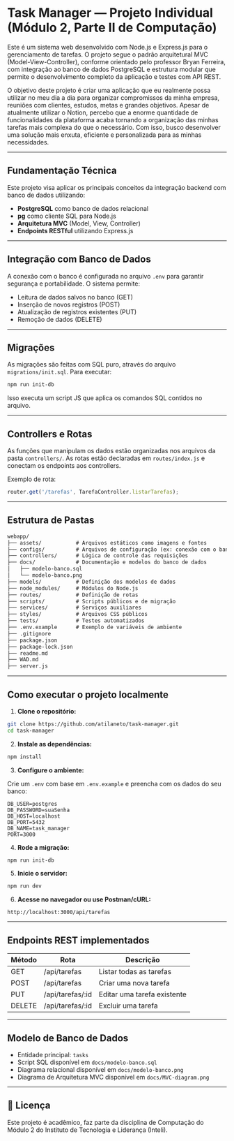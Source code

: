 # Task Manager — Projeto Individual (Módulo 2, Parte II de Computação)

Este é um sistema web desenvolvido com Node.js e Express.js para o gerenciamento de tarefas. O projeto segue o padrão arquitetural MVC (Model-View-Controller), conforme orientado pelo professor Bryan Ferreira, com integração ao banco de dados PostgreSQL e estrutura modular que permite o desenvolvimento completo da aplicação e testes com API REST.

O objetivo deste projeto é criar uma aplicação que eu realmente possa utilizar no meu dia a dia para organizar compromissos da minha empresa, reuniões com clientes, estudos, metas e grandes objetivos. Apesar de atualmente utilizar o Notion, percebo que a enorme quantidade de funcionalidades da plataforma acaba tornando a organização das minhas tarefas mais complexa do que o necessário. Com isso, busco desenvolver uma solução mais enxuta, eficiente e personalizada para as minhas necessidades.

---

## Fundamentação Técnica

Este projeto visa aplicar os principais conceitos da integração backend com banco de dados utilizando:

- **PostgreSQL** como banco de dados relacional
- **pg** como cliente SQL para Node.js
- **Arquitetura MVC** (Model, View, Controller)
- **Endpoints RESTful** utilizando Express.js

---

## Integração com Banco de Dados

A conexão com o banco é configurada no arquivo `.env` para garantir segurança e portabilidade. O sistema permite:

- Leitura de dados salvos no banco (GET)
- Inserção de novos registros (POST)
- Atualização de registros existentes (PUT)
- Remoção de dados (DELETE)

---

## Migrações

As migrações são feitas com SQL puro, através do arquivo `migrations/init.sql`. Para executar:

```bash
npm run init-db
````

Isso executa um script JS que aplica os comandos SQL contidos no arquivo.

---

## Controllers e Rotas

As funções que manipulam os dados estão organizadas nos arquivos da pasta `controllers/`. As rotas estão declaradas em `routes/index.js` e conectam os endpoints aos controllers.

Exemplo de rota:

```js
router.get('/tarefas', TarefaController.listarTarefas);
```

---

## Estrutura de Pastas

```markdown
webapp/
├── assets/           # Arquivos estáticos como imagens e fontes
├── configs/          # Arquivos de configuração (ex: conexão com o banco)
├── controllers/      # Lógica de controle das requisições
├── docs/             # Documentação e modelos do banco de dados
│   ├── modelo-banco.sql
│   └── modelo-banco.png
├── models/           # Definição dos modelos de dados
├── node_modules/     # Módulos do Node.js
├── routes/           # Definição de rotas
├── scripts/          # Scripts públicos e de migração
├── services/         # Serviços auxiliares
├── styles/           # Arquivos CSS públicos
├── tests/            # Testes automatizados
├── .env.example      # Exemplo de variáveis de ambiente
├── .gitignore
├── package.json
├── package-lock.json
├── readme.md
├── WAD.md
├── server.js
```

---

## Como executar o projeto localmente

1. **Clone o repositório:**

```bash
git clone https://github.com/atilaneto/task-manager.git
cd task-manager
```

2. **Instale as dependências:**

```bash
npm install
```

3. **Configure o ambiente:**

Crie um `.env` com base em `.env.example` e preencha com os dados do seu banco:

```env
DB_USER=postgres
DB_PASSWORD=suaSenha
DB_HOST=localhost
DB_PORT=5432
DB_NAME=task_manager
PORT=3000
```

4. **Rode a migração:**

```bash
npm run init-db
```

5. **Inicie o servidor:**

```bash
npm run dev
```

6. **Acesse no navegador ou use Postman/cURL:**

```
http://localhost:3000/api/tarefas
```

---

## Endpoints REST implementados

| Método | Rota              | Descrição                   |
| ------ | ----------------- | --------------------------- |
| GET    | /api/tarefas      | Listar todas as tarefas     |
| POST   | /api/tarefas      | Criar uma nova tarefa       |
| PUT    | /api/tarefas/\:id | Editar uma tarefa existente |
| DELETE | /api/tarefas/\:id | Excluir uma tarefa          |

---

## Modelo de Banco de Dados

* Entidade principal: `tasks`
* Script SQL disponível em `docs/modelo-banco.sql`
* Diagrama relacional disponível em `docs/modelo-banco.png`
* Diagrama de Arquitetura MVC disponível em `docs/MVC-diagram.png`
---


## 🧾 Licença

Este projeto é acadêmico, faz parte da disciplina de Computação do Módulo 2 do Instituto de Tecnologia e Liderança (Inteli).